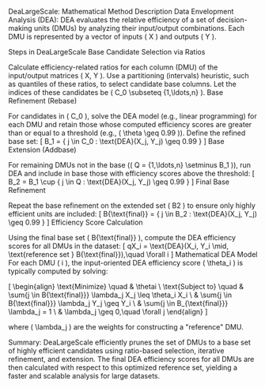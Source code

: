DeaLargeScale: Mathematical Method Description
Data Envelopment Analysis (DEA):
DEA evaluates the relative efficiency of a set of decision-making units (DMUs) by analyzing their input/output combinations. Each DMU is represented by a vector of inputs ( X ) and outputs ( Y ).

Steps in DeaLargeScale
Base Candidate Selection via Ratios

Calculate efficiency-related ratios for each column (DMU) of the input/output matrices ( X, Y ).
Use a partitioning (intervals) heuristic, such as quantiles of these ratios, to select candidate base columns.
Let the indices of these candidates be ( C_0 \subseteq {1,\ldots,n} ).
Base Refinement (Rebase)

For candidates in ( C_0 ), solve the DEA model (e.g., linear programming) for each DMU and retain those whose computed efficiency scores are greater than or equal to a threshold (e.g., ( \theta \geq 0.99 )).
Define the refined base set:
[ B_1 = { j \in C_0 : \text{DEA}(X_j, Y_j) \geq 0.99 } ]
Base Extension (Addbase)

For remaining DMUs not in the base (( Q = {1,\ldots,n} \setminus B_1 )), run DEA and include in base those with efficiency scores above the threshold: [ B_2 = B_1 \cup { j \in Q : \text{DEA}(X_j, Y_j) \geq 0.99 } ]
Final Base Refinement

Repeat the base refinement on the extended set ( B2 ) to ensure only highly efficient units are included: [ B{\text{final}} = { j \in B_2 : \text{DEA}(X_j, Y_j) \geq 0.99 } ]
Efficiency Score Calculation

Using the final base set ( B{\text{final}} ), compute the DEA efficiency scores for all DMUs in the dataset: [ qX_i = \text{DEA}(X_i, Y_i \mid, \text{reference set } B{\text{final}}),\quad \forall i ]
Mathematical DEA Model
For each DMU ( i ), the input-oriented DEA efficiency score ( \theta_i ) is typically computed by solving:

[ \begin{align} \text{Minimize} \quad & \thetai \ \text{Subject to} \quad & \sum{j \in B{\text{final}}} \lambda_j X_j \leq \theta_i X_i \ & \sum{j \in B{\text{final}}} \lambda_j Y_j \geq Y_i \ & \sum{j \in B_{\text{final}}} \lambda_j = 1 \ & \lambda_j \geq 0,\quad \forall j \end{align} ]

where ( \lambda_j ) are the weights for constructing a "reference" DMU.

Summary:
DeaLargeScale efficiently prunes the set of DMUs to a base set of highly efficient candidates using ratio-based selection, iterative refinement, and extension. The final DEA efficiency scores for all DMUs are then calculated with respect to this optimized reference set, yielding a faster and scalable analysis for large datasets.